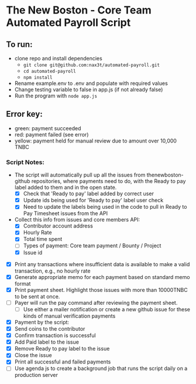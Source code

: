 # The New Boston - Core Team Automated Payroll Script

## To run:
- clone repo and install dependencies
    - `git clone git@github.com:nax3t/automated-payroll.git`
    - `cd automated-payroll`
    - `npm install`
- Rename example.env to .env and populate with required values
- Change testing variable to false in app.js (if not already false)
- Run the program with `node app.js`

## Error key:
- green: payment succeeded
- red: payment failed (see error)
- yellow: payment held for manual review due to amount over 10,000 TNBC

### Script Notes:
- The script will automatically pull up all the issues from thenewboston-github repositories, where payments need to do, with the Ready to pay label added to them and in the open state.
    - [X] Check that 'Ready to pay' label added by correct user
    - [x] Update ids being used for 'Ready to pay' label user check
    - [X] Need to update the labels being used in the code to pull in Ready to Pay Timesheet issues from the API
- Collect this info from issues and core members API:
    - [x] Contributor account address
    - [x] Hourly Rate
    - [x] Total time spent
    - [ ] Types of payment: Core team payment / Bounty / Project
    - [x] Issue id
- [x] Print any transactions where insufficient data is available to make a valid transaction, e.g., no hourly rate
- [x] Generate appropriate memo for each payment based on standard memo format
- [x] Print payment sheet. Highlight those issues with more than 10000TNBC to be sent at once.
- [ ] Payer will run the pay command after reviewing the payment sheet.
    - [ ] Use either a mailer notification or create a new github issue for these kinds of manual verification payments
- [x] Payment by the script:
- [x] Send coins to the contributor
- [x] Confirm transaction is successful
- [x] Add Paid label to the issue
- [x] Remove Ready to pay label to the issue
- [x] Close the issue
- [x] Print all successful and failed payments
- [ ] Use agenda js to create a background job that runs the script daily on a production server
